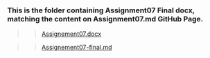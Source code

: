 ### This is the folder containing Assignment07 Final docx, matching the content on Assignment07.md GitHub Page.

> > [Assignement07.docx](https://github.com/ksteve3/ITFDN100_MOD07/blob/master/docs/Assignment07/Assignement07.docx)

> > [Assignement07-final.md](https://github.com/ksteve3/ITFDN100_MOD07/blob/master/docs/markdown/Assignement07-final.md)
